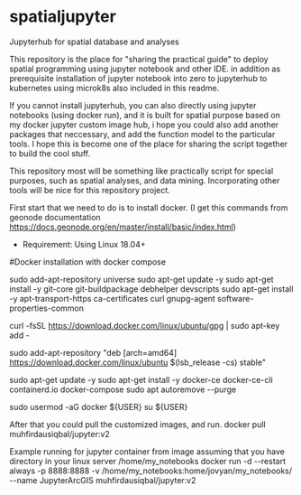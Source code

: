 # spatialjupyter
Jupyterhub for spatial database and analyses

This repository is the place for "sharing the practical guide" to deploy spatial programming using jupyter notebook and other IDE. 
in addition as prerequisite installation of jupyter notebook into zero to jupyterhub to kubernetes using microk8s also included in this readme.

If you cannot install jupyterhub, you can also directly using jupyter notebooks (using docker run), and it is built for spatial purpose based on my docker jupyter custom image hub, i hope you could also add another packages that neccessary, and add the function model to the particular tools. I hope this is become one of the place for sharing the script together to build the cool stuff.

This repository most will be something like practically script for special purposes, such as spatial analyses, and data mining.
Incorporating other tools will be nice for this repository project.

First start that we need to do is to install docker.
(I get this commands from geonode documentation https://docs.geonode.org/en/master/install/basic/index.html)
- Requirement: Using Linux 18.04+

#Docker installation with docker compose

sudo add-apt-repository universe
sudo apt-get update -y
sudo apt-get install -y git-core git-buildpackage debhelper devscripts
sudo apt-get install -y apt-transport-https ca-certificates curl gnupg-agent software-properties-common

curl -fsSL https://download.docker.com/linux/ubuntu/gpg | sudo apt-key add -

sudo add-apt-repository "deb [arch=amd64] https://download.docker.com/linux/ubuntu $(lsb_release -cs) stable"

sudo apt-get update -y
sudo apt-get install -y docker-ce docker-ce-cli containerd.io docker-compose
sudo apt autoremove --purge

sudo usermod -aG docker ${USER}
su ${USER}

After that you could pull the customized images, and run.
docker pull muhfirdausiqbal/jupyter:v2

Example running for jupyter container from image assuming that you have directory in your linux server /home/my_notebooks 
docker run -d --restart always -p 8888:8888 -v /home/my_notebooks:home/jovyan/my_notebooks/ --name JupyterArcGIS muhfirdausiqbal/jupyter:v2


